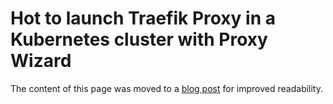 
# Hot to launch Traefik Proxy in a Kubernetes cluster with Proxy Wizard

The content of this page was moved to a [blog post](https://github.virtuacreative.com.br/tutorials/posts/traefik-proxy-with-proxy-wizard/) for improved readability.
